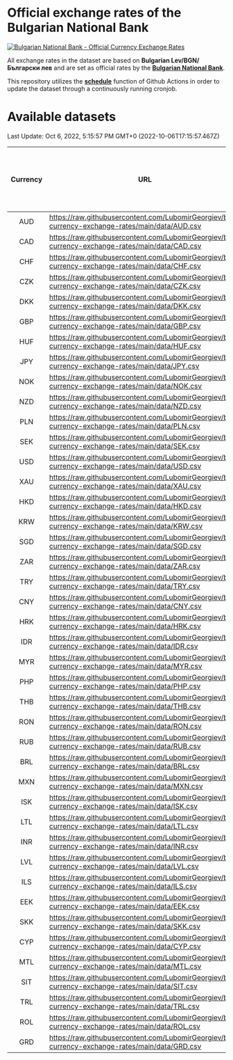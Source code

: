 # Official exchange rates of the Bulgarian National Bank

[![Bulgarian National Bank - Official Currency Exchange Rates](https://github.com/LubomirGeorgiev/bnb-currency-exchange-rates/actions/workflows/update-rates.yml/badge.svg?branch=main)](https://github.com/LubomirGeorgiev/bnb-currency-exchange-rates/actions/workflows/update-rates.yml)

All exchange rates in the dataset are based on **Bulgarian Lev/BGN/Български лев** and are set as official rates by the [**Bulgarian National Bank**](https://www.bnb.bg/Statistics/StExternalSector/StExchangeRates/StERForeignCurrencies/index.htm?toLang=_EN).

This repository utilizes the [**schedule**](https://docs.github.com/en/actions/reference/events-that-trigger-workflows) function of Github Actions in order to update the dataset through a continuously running cronjob.

# Available datasets

<!-- START LINKS (DO NOT EVER FU*ING DELETE THIS COMMENT FOR THE LOVE OF YOUR LIFE!!! IF YOU ARE CURIOS HOW IT WORKS, YOU CAN HAVE A LOOK AT ./src/updateReadme.ts) -->

Last Update: Oct 6, 2022, 5:15:57 PM GMT+0 (2022-10-06T17:15:57.467Z)

| Currency | URL                                                                                             | Number of records | Number of missing days that were filled in |
| :------: | ----------------------------------------------------------------------------------------------- | :---------------: | :----------------------------------------: |
|   AUD    | https://raw.githubusercontent.com/LubomirGeorgiev/bnb-currency-exchange-rates/main/data/AUD.csv |       8277        |                    2556                    |
|   CAD    | https://raw.githubusercontent.com/LubomirGeorgiev/bnb-currency-exchange-rates/main/data/CAD.csv |       8277        |                    2556                    |
|   CHF    | https://raw.githubusercontent.com/LubomirGeorgiev/bnb-currency-exchange-rates/main/data/CHF.csv |       8277        |                    2556                    |
|   CZK    | https://raw.githubusercontent.com/LubomirGeorgiev/bnb-currency-exchange-rates/main/data/CZK.csv |       8277        |                    2556                    |
|   DKK    | https://raw.githubusercontent.com/LubomirGeorgiev/bnb-currency-exchange-rates/main/data/DKK.csv |       8277        |                    2556                    |
|   GBP    | https://raw.githubusercontent.com/LubomirGeorgiev/bnb-currency-exchange-rates/main/data/GBP.csv |       8277        |                    2556                    |
|   HUF    | https://raw.githubusercontent.com/LubomirGeorgiev/bnb-currency-exchange-rates/main/data/HUF.csv |       8277        |                    2556                    |
|   JPY    | https://raw.githubusercontent.com/LubomirGeorgiev/bnb-currency-exchange-rates/main/data/JPY.csv |       8277        |                    2556                    |
|   NOK    | https://raw.githubusercontent.com/LubomirGeorgiev/bnb-currency-exchange-rates/main/data/NOK.csv |       8277        |                    2556                    |
|   NZD    | https://raw.githubusercontent.com/LubomirGeorgiev/bnb-currency-exchange-rates/main/data/NZD.csv |       8277        |                    2556                    |
|   PLN    | https://raw.githubusercontent.com/LubomirGeorgiev/bnb-currency-exchange-rates/main/data/PLN.csv |       8277        |                    2556                    |
|   SEK    | https://raw.githubusercontent.com/LubomirGeorgiev/bnb-currency-exchange-rates/main/data/SEK.csv |       8277        |                    2556                    |
|   USD    | https://raw.githubusercontent.com/LubomirGeorgiev/bnb-currency-exchange-rates/main/data/USD.csv |       8277        |                    2556                    |
|   XAU    | https://raw.githubusercontent.com/LubomirGeorgiev/bnb-currency-exchange-rates/main/data/XAU.csv |       8277        |                    2558                    |
|   HKD    | https://raw.githubusercontent.com/LubomirGeorgiev/bnb-currency-exchange-rates/main/data/HKD.csv |       7977        |                    2467                    |
|   KRW    | https://raw.githubusercontent.com/LubomirGeorgiev/bnb-currency-exchange-rates/main/data/KRW.csv |       7977        |                    2467                    |
|   SGD    | https://raw.githubusercontent.com/LubomirGeorgiev/bnb-currency-exchange-rates/main/data/SGD.csv |       7977        |                    2467                    |
|   ZAR    | https://raw.githubusercontent.com/LubomirGeorgiev/bnb-currency-exchange-rates/main/data/ZAR.csv |       7977        |                    2467                    |
|   TRY    | https://raw.githubusercontent.com/LubomirGeorgiev/bnb-currency-exchange-rates/main/data/TRY.csv |       6460        |                    1998                    |
|   CNY    | https://raw.githubusercontent.com/LubomirGeorgiev/bnb-currency-exchange-rates/main/data/CNY.csv |       6342        |                    1964                    |
|   HRK    | https://raw.githubusercontent.com/LubomirGeorgiev/bnb-currency-exchange-rates/main/data/HRK.csv |       6342        |                    1964                    |
|   IDR    | https://raw.githubusercontent.com/LubomirGeorgiev/bnb-currency-exchange-rates/main/data/IDR.csv |       6342        |                    1964                    |
|   MYR    | https://raw.githubusercontent.com/LubomirGeorgiev/bnb-currency-exchange-rates/main/data/MYR.csv |       6342        |                    1964                    |
|   PHP    | https://raw.githubusercontent.com/LubomirGeorgiev/bnb-currency-exchange-rates/main/data/PHP.csv |       6342        |                    1964                    |
|   THB    | https://raw.githubusercontent.com/LubomirGeorgiev/bnb-currency-exchange-rates/main/data/THB.csv |       6342        |                    1964                    |
|   RON    | https://raw.githubusercontent.com/LubomirGeorgiev/bnb-currency-exchange-rates/main/data/RON.csv |       6283        |                    1946                    |
|   RUB    | https://raw.githubusercontent.com/LubomirGeorgiev/bnb-currency-exchange-rates/main/data/RUB.csv |       6123        |                    1894                    |
|   BRL    | https://raw.githubusercontent.com/LubomirGeorgiev/bnb-currency-exchange-rates/main/data/BRL.csv |       5374        |                    1669                    |
|   MXN    | https://raw.githubusercontent.com/LubomirGeorgiev/bnb-currency-exchange-rates/main/data/MXN.csv |       5374        |                    1669                    |
|   ISK    | https://raw.githubusercontent.com/LubomirGeorgiev/bnb-currency-exchange-rates/main/data/ISK.csv |       5275        |                    1632                    |
|   LTL    | https://raw.githubusercontent.com/LubomirGeorgiev/bnb-currency-exchange-rates/main/data/LTL.csv |       5148        |                    1577                    |
|   INR    | https://raw.githubusercontent.com/LubomirGeorgiev/bnb-currency-exchange-rates/main/data/INR.csv |       5005        |                    1553                    |
|   LVL    | https://raw.githubusercontent.com/LubomirGeorgiev/bnb-currency-exchange-rates/main/data/LVL.csv |       4787        |                    1467                    |
|   ILS    | https://raw.githubusercontent.com/LubomirGeorgiev/bnb-currency-exchange-rates/main/data/ILS.csv |       4281        |                    1334                    |
|   EEK    | https://raw.githubusercontent.com/LubomirGeorgiev/bnb-currency-exchange-rates/main/data/EEK.csv |       3993        |                    1219                    |
|   SKK    | https://raw.githubusercontent.com/LubomirGeorgiev/bnb-currency-exchange-rates/main/data/SKK.csv |       2967        |                    909                     |
|   CYP    | https://raw.githubusercontent.com/LubomirGeorgiev/bnb-currency-exchange-rates/main/data/CYP.csv |       2899        |                    883                     |
|   MTL    | https://raw.githubusercontent.com/LubomirGeorgiev/bnb-currency-exchange-rates/main/data/MTL.csv |       2599        |                    794                     |
|   SIT    | https://raw.githubusercontent.com/LubomirGeorgiev/bnb-currency-exchange-rates/main/data/SIT.csv |       2537        |                    773                     |
|   TRL    | https://raw.githubusercontent.com/LubomirGeorgiev/bnb-currency-exchange-rates/main/data/TRL.csv |       1815        |                    556                     |
|   ROL    | https://raw.githubusercontent.com/LubomirGeorgiev/bnb-currency-exchange-rates/main/data/ROL.csv |       1694        |                    521                     |
|   GRD    | https://raw.githubusercontent.com/LubomirGeorgiev/bnb-currency-exchange-rates/main/data/GRD.csv |        359        |                    107                     |

<!-- END LINKS (DO NOT EVER FU*ING DELETE THIS COMMENT FOR THE LOVE OF YOUR LIFE!!! IF YOU ARE CURIOS HOW IT WORKS, YOU CAN HAVE A LOOK AT ./src/updateReadme.ts) -->
